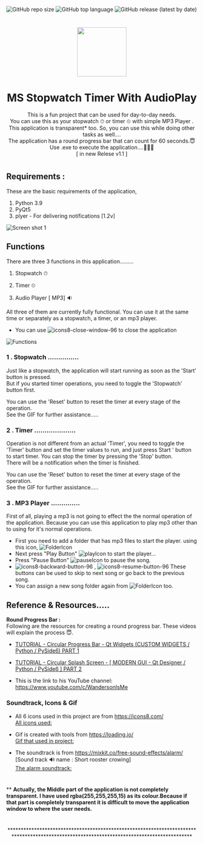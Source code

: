 ![GitHub repo size](https://img.shields.io/github/repo-size/MalakaSupun/MS_Stopwatch-Timer-With-AudioPlay?logo=GitHub&style=for-the-badge)
![GitHub top language](https://img.shields.io/github/languages/top/MalakaSupun/MS_Stopwatch-Timer-With-AudioPlay?logo=Python&style=for-the-badge)
![GitHub release (latest by date)](https://img.shields.io/github/v/release/MalakaSupun/MS_Stopwatch-Timer-With-AudioPlay?logo=GitHub&style=for-the-badge)<br />
#

<p align="center">
    <img width="130" src="https://user-images.githubusercontent.com/71941117/193910680-b16b605b-ab8a-4a97-a76d-fd17a50e24b9.png">
</p>

<h1 align="center">
  MS Stopwatch Timer With AudioPlay
</h1>

<p align="center">
This is a fun project that can be used for day-to-day needs.<br />
You can use this as your stopwatch ⏱ or timer ⏲ with simple MP3 Player .<br />
This application is transparent* too. So, you can use this while doing other tasks as well.... <br />
The application has a round progress bar that can count for 60 seconds.😇
Use .exe to execute the application....🎁🎁🎁 <br />
[ in new Relese v1.1 ]
</p>

#

## Requirements :
These are the basic requirements of the application,

1. Python 3.9
2. PyQt5
3. plyer - For delivering notifications [1.2v]

![Screen shot 1](https://user-images.githubusercontent.com/71941117/189807884-91b07974-742c-4061-af26-37c02cea118d.jpg)


## Functions
There are three 3 functions in this application.........

1. Stopwatch ⏱ 

2. Timer ⏲ 

3. Audio Player [ MP3] 🔉 

All three of them are currently fully functional. You can use it at the same time or separately as a stopwatch, a timer, or an mp3 player.
* You can use ![icons8-close-window-96](https://user-images.githubusercontent.com/71941117/190925878-cfd89ff7-c7a2-434b-9076-66833258f4f4.png)
to close the application <br />

![Functions](https://user-images.githubusercontent.com/71941117/190486218-ad8a415f-b638-407e-8b84-fa5d34abc057.gif)
 
### 1 . Stopwatch  ............... 
Just like a stopwatch, the application will start running as soon as the 'Start' button is pressed. <br />
But if you started timer operations, you need to toggle the 'Stopwatch' button first. 

You can use the 'Reset' button to reset the timer at every stage of the operation.<br />
See the GIF for further assistance.....

### 2 . Timer ....................
Operation  is not different from an actual 'Timer', you need to toggle the 'Timer' button and set the timer values to run, and just press Start ' button to start timer. You can stop the timer by pressing the 'Stop' button. <br />
There will be a notification when the timer is finished.

You can use the 'Reset' button to reset the timer at every stage of the operation.<br />
See the GIF for further assistance.....

### 3 . MP3 Player ..............
First of all, playing a mp3 is not going to effect the the normal operation of the application. Because you can use this application to play mp3 other than to using for it's normal operations.<br />

* First you need to add a folder that has mp3 files to start the player. using this icon, ![FolderIcon](https://user-images.githubusercontent.com/71941117/190924503-d00a94ec-d1d5-4517-8929-607fcd3e7b03.png)
* Next press "Play Button" ![playIcon](https://user-images.githubusercontent.com/71941117/190924722-c50bd1e5-3a63-4d02-8346-ebd62b3770a5.png) to start the player...
* Press "Pause Button" ![pauseIcon](https://user-images.githubusercontent.com/71941117/190924829-97283423-45a2-4d2c-8df9-df8b3e9cb952.png)
  to pause the song. 
* ![icons8-backward-button-96](https://user-images.githubusercontent.com/71941117/190924877-7af6fbf4-b517-43b9-a470-b6362a64ab79.png) ,
![icons8-resume-button-96](https://user-images.githubusercontent.com/71941117/190924880-f4a8fd22-58ad-4de6-8d58-0cdb762f98f5.png) These buttons can be used to skip to next song or go back to the previous song.
* You can assign a new song folder again from ![FolderIcon](https://user-images.githubusercontent.com/71941117/190925000-0ce414ef-8b5d-4d58-9fd4-290a33c53f9f.png) too. <br />

## Reference & Resources.....
**Round Progress Bar :** <br />
Following are the resources for creating a round progress bar. These videos will explain the process 😇. <br />
* [TUTORIAL - Circular Progress Bar - Qt Widgets (CUSTOM WIDGETS / Python / PySide6) PART 1](https://www.youtube.com/watch?v=E7lhFwcDpMI&t=135s)  <br />
* [TUTORIAL - Circular Splash Screen - [ MODERN GUI - Qt Designer / Python / PySide6 ] PART 2](https://www.youtube.com/watch?v=LSKbjuWvoN4)  <br />

* This is the link to his YouTube channel: https://www.youtube.com/c/WandersonIsMe <br />

### Soundtrack, Icons & Gif

* All 6 icons used in this project are from https://icons8.com/   <br />
[All icons used:](https://github.com/MalakaSupun/MS_Stopwatch-Timer-With-AudioPlay/tree/main/Icons)

* Gif is created with tools from https://loading.io/  <br />
[Gif that used in project:](https://github.com/MalakaSupun/MS_Stopwatch-Timer-With-AudioPlay/tree/main/GIFs)

* The soundtrack is from https://mixkit.co/free-sound-effects/alarm/   <br />
[Sound track 🔊 name : Short rooster crowing]  <br />
[The alarm soundtrack:](https://github.com/MalakaSupun/MS_Stopwatch-Timer-With-AudioPlay/tree/main/Sounds)

#
** 
**Actually, the Middle part of the application is not completely transparent. I have used rgba(255,255,255,15) as its colour.Because if that part is completely transparent it is difficult to move the application window to where the user needs.**

#
<p align="center">
    *******************************************************************************************************************************************
</p>


